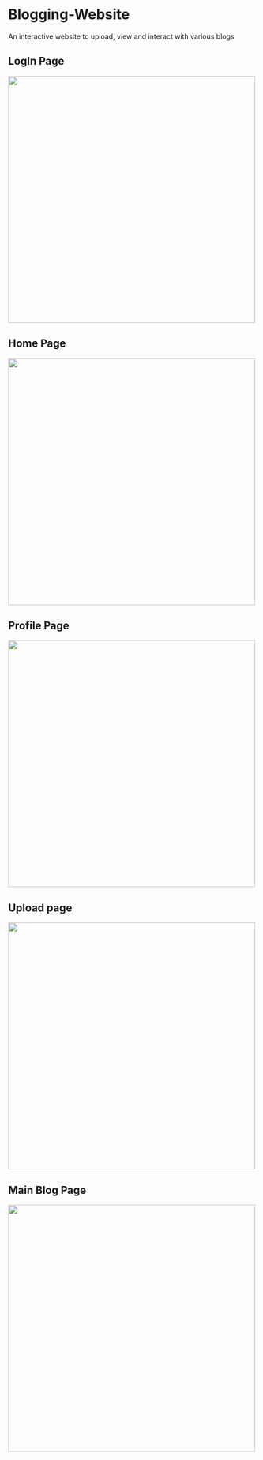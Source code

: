 # Blogging-Website
An interactive website to upload, view and interact with various blogs

## LogIn Page

<img src="https://user-images.githubusercontent.com/62417466/142133504-53f3b9cb-82ea-4381-b95f-5abd2c9e9524.png" height="500">

## Home Page

<img src="https://user-images.githubusercontent.com/62417466/142133688-2f8b5222-e29f-4f0f-aae4-e2d83fc38cef.png"  height="500">

## Profile Page

<img src="https://user-images.githubusercontent.com/62417466/142133972-9aeabe8b-3a88-47cf-bdf0-ee00a0b5d01b.png"  height="500">

## Upload page

<img src="https://user-images.githubusercontent.com/62417466/142134076-88c1b515-f1bc-4880-b239-aa0472ce7243.png" height="500">

## Main Blog Page

<img src="https://user-images.githubusercontent.com/62417466/142134192-0c3afc70-f9e4-4e74-a424-fff4884a0822.png"  height="500">


